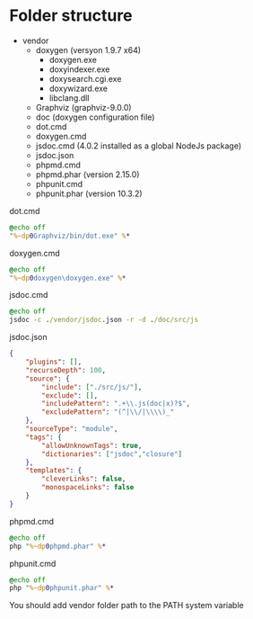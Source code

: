 # Folder structure
* vendor
    * doxygen (versyon 1.9.7 x64)
        * doxygen.exe
        * doxyindexer.exe
        * doxysearch.cgi.exe
        * doxywizard.exe
        * libclang.dll
    * Graphviz (graphviz-9.0.0)
    * doc (doxygen configuration file)
    * dot.cmd
    * doxygen.cmd
    * jsdoc.cmd (4.0.2 installed as a global NodeJs package)
    * jsdoc.json
    * phpmd.cmd
    * phpmd.phar (version 2.15.0)
    * phpunit.cmd
    * phpunit.phar (version 10.3.2)

dot.cmd

```cmd
@echo off
"%~dp0Graphviz/bin/dot.exe" %* 
```

doxygen.cmd

```cmd
@echo off
"%~dp0doxygen\doxygen.exe" %* 
```

jsdoc.cmd

```cmd
@echo off
jsdoc -c ./vendor/jsdoc.json -r -d ./doc/src/js 
```

jsdoc.json

```json
{
    "plugins": [],
    "recurseDepth": 100,
    "source": {
        "include": ["./src/js/"],
        "exclude": [],
        "includePattern": ".+\\.js(doc|x)?$",
        "excludePattern": "(^|\\/|\\\\)_"
    },
    "sourceType": "module",
    "tags": {
        "allowUnknownTags": true,
        "dictionaries": ["jsdoc","closure"]
    },
    "templates": {
        "cleverLinks": false,
        "monospaceLinks": false
    }
}
```

phpmd.cmd

```cmd
@echo off
php "%~dp0phpmd.phar" %* 
```

phpunit.cmd

```cmd
@echo off
php "%~dp0phpunit.phar" %* 
```
You should add vendor folder path to the PATH system variable

